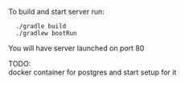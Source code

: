 To build and start server run: 

```shell
  ./gradle build 
  ./gradlew bootRun
```

You will have server launched on port 80

TODO: \
docker container for postgres and start setup for it
